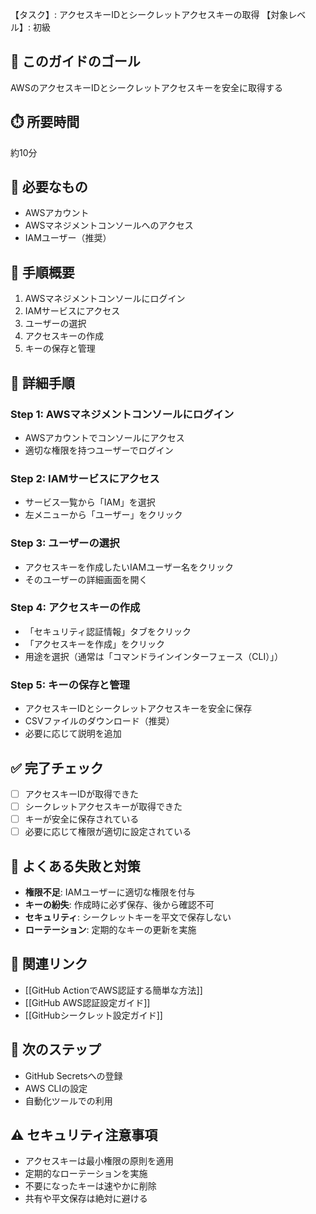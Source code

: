 【タスク】: アクセスキーIDとシークレットアクセスキーの取得
【対象レベル】: 初級

## 🎯 このガイドのゴール
AWSのアクセスキーIDとシークレットアクセスキーを安全に取得する

## ⏱️ 所要時間
約10分

## 🧰 必要なもの
- AWSアカウント
- AWSマネジメントコンソールへのアクセス
- IAMユーザー（推奨）

## 📝 手順概要
1. AWSマネジメントコンソールにログイン
2. IAMサービスにアクセス
3. ユーザーの選択
4. アクセスキーの作成
5. キーの保存と管理

## 🔧 詳細手順

### Step 1: AWSマネジメントコンソールにログイン
- AWSアカウントでコンソールにアクセス
- 適切な権限を持つユーザーでログイン

### Step 2: IAMサービスにアクセス
- サービス一覧から「IAM」を選択
- 左メニューから「ユーザー」をクリック

### Step 3: ユーザーの選択
- アクセスキーを作成したいIAMユーザー名をクリック
- そのユーザーの詳細画面を開く

### Step 4: アクセスキーの作成
- 「セキュリティ認証情報」タブをクリック
- 「アクセスキーを作成」をクリック
- 用途を選択（通常は「コマンドラインインターフェース（CLI）」）

### Step 5: キーの保存と管理
- アクセスキーIDとシークレットアクセスキーを安全に保存
- CSVファイルのダウンロード（推奨）
- 必要に応じて説明を追加

## ✅ 完了チェック
- [ ] アクセスキーIDが取得できた
- [ ] シークレットアクセスキーが取得できた
- [ ] キーが安全に保存されている
- [ ] 必要に応じて権限が適切に設定されている

## 🚨 よくある失敗と対策
- **権限不足**: IAMユーザーに適切な権限を付与
- **キーの紛失**: 作成時に必ず保存、後から確認不可
- **セキュリティ**: シークレットキーを平文で保存しない
- **ローテーション**: 定期的なキーの更新を実施

## 🔄 関連リンク
- [[GitHub ActionでAWS認証する簡単な方法]]
- [[GitHub AWS認証設定ガイド]]
- [[GitHubシークレット設定ガイド]]

## 🚀 次のステップ
- GitHub Secretsへの登録
- AWS CLIの設定
- 自動化ツールでの利用

## ⚠️ セキュリティ注意事項
- アクセスキーは最小権限の原則を適用
- 定期的なローテーションを実施
- 不要になったキーは速やかに削除
- 共有や平文保存は絶対に避ける